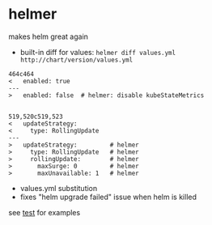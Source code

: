 # helmer

makes helm great again

- built-in diff for values: `helmer diff values.yml http://chart/version/values.yml`

```
464c464
<   enabled: true
---
>   enabled: false  # helmer: disable kubeStateMetrics


519,520c519,523
<   updateStrategy:
<     type: RollingUpdate
---
>   updateStrategy:         # helmer
>     type: RollingUpdate   # helmer
>     rollingUpdate:        # helmer
>       maxSurge: 0         # helmer
>       maxUnavailable: 1   # helmer
```

- values.yml substitution
- fixes "helm upgrade failed" issue when helm is killed

see [test](test) for examples
